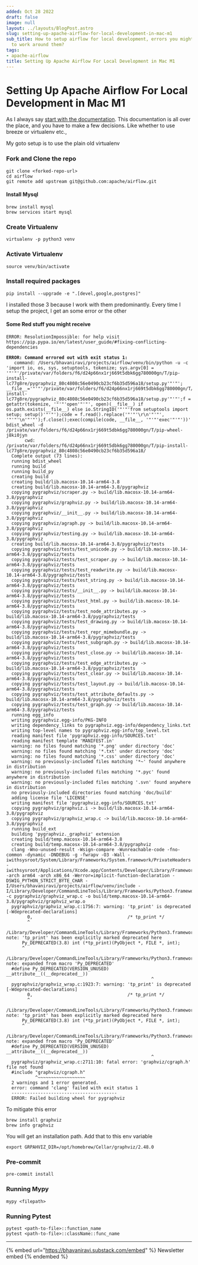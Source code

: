 ```yaml
---
added: Oct 28 2022
draft: false
image: null
layout: ../layouts/BlogPost.astro
slug: setting-up-apache-airflow-for-local-development-in-mac-m1
sub_title: How to setup airflow for local development, errors you might face and how
  to work around them?
tags:
- apache-airflow
title: Setting Up Apache Airflow For Local Development in Mac M1
---
```


# Setting Up Apache Airflow For Local Development in Mac M1

As I always say [start with the documentation](https://github.com/bhavaniravi/airflow/blob/main/CONTRIBUTING.rst). This documentation is all over the place, and you have to make a few decisions. Like whether to use breeze or virtualenv etc.,

My goto setup is to use the plain old virtualenv

### Fork and Clone the repo

```
git clone <forked-repo-url>
cd airflow
git remote add upstream git@github.com:apache/airflow.git
```

#### Install Mysql

```
brew install mysql
brew services start mysql
```

### Create Virtualenv

```
virtualenv -p python3 venv
```

### Activate Virtualenv

```
source venv/bin/activate
```

### Install required packages

```
pip install --upgrade -e ".[devel,google,postgres]"
```

I installed those 3 because I work with them predominantly. Every time I setup the project, I get an some error or the other

#### Some Red stuff you might receive

```
ERROR: ResolutionImpossible: for help visit https://pip.pypa.io/en/latest/user_guide/#fixing-conflicting-dependencies
```

<pre><code><strong>ERROR: Command errored out with exit status 1:
</strong>   command: /Users/bhavaniravi/projects/airflow/venv/bin/python -u -c 'import io, os, sys, setuptools, tokenize; sys.argv[0] = '"'"'/private/var/folders/f6/d24p66nx1rj669t5dbk6gg780000gn/T/pip-install-lc77g8re/pygraphviz_80c4808c56e0490cb23cf6b35d596a18/setup.py'"'"'; __file__='"'"'/private/var/folders/f6/d24p66nx1rj669t5dbk6gg780000gn/T/pip-install-lc77g8re/pygraphviz_80c4808c56e0490cb23cf6b35d596a18/setup.py'"'"';f = getattr(tokenize, '"'"'open'"'"', open)(__file__) if os.path.exists(__file__) else io.StringIO('"'"'from setuptools import setup; setup()'"'"');code = f.read().replace('"'"'\r\n'"'"', '"'"'\n'"'"');f.close();exec(compile(code, __file__, '"'"'exec'"'"'))' bdist_wheel -d /private/var/folders/f6/d24p66nx1rj669t5dbk6gg780000gn/T/pip-wheel-j8ki0jyn
       cwd: /private/var/folders/f6/d24p66nx1rj669t5dbk6gg780000gn/T/pip-install-lc77g8re/pygraphviz_80c4808c56e0490cb23cf6b35d596a18/
  Complete output (73 lines):
  running bdist_wheel
  running build
  running build_py
  creating build
  creating build/lib.macosx-10.14-arm64-3.8
  creating build/lib.macosx-10.14-arm64-3.8/pygraphviz
  copying pygraphviz/scraper.py -> build/lib.macosx-10.14-arm64-3.8/pygraphviz
  copying pygraphviz/graphviz.py -> build/lib.macosx-10.14-arm64-3.8/pygraphviz
  copying pygraphviz/__init__.py -> build/lib.macosx-10.14-arm64-3.8/pygraphviz
  copying pygraphviz/agraph.py -> build/lib.macosx-10.14-arm64-3.8/pygraphviz
  copying pygraphviz/testing.py -> build/lib.macosx-10.14-arm64-3.8/pygraphviz
  creating build/lib.macosx-10.14-arm64-3.8/pygraphviz/tests
  copying pygraphviz/tests/test_unicode.py -> build/lib.macosx-10.14-arm64-3.8/pygraphviz/tests
  copying pygraphviz/tests/test_scraper.py -> build/lib.macosx-10.14-arm64-3.8/pygraphviz/tests
  copying pygraphviz/tests/test_readwrite.py -> build/lib.macosx-10.14-arm64-3.8/pygraphviz/tests
  copying pygraphviz/tests/test_string.py -> build/lib.macosx-10.14-arm64-3.8/pygraphviz/tests
  copying pygraphviz/tests/__init__.py -> build/lib.macosx-10.14-arm64-3.8/pygraphviz/tests
  copying pygraphviz/tests/test_html.py -> build/lib.macosx-10.14-arm64-3.8/pygraphviz/tests
  copying pygraphviz/tests/test_node_attributes.py -> build/lib.macosx-10.14-arm64-3.8/pygraphviz/tests
  copying pygraphviz/tests/test_drawing.py -> build/lib.macosx-10.14-arm64-3.8/pygraphviz/tests
  copying pygraphviz/tests/test_repr_mimebundle.py -> build/lib.macosx-10.14-arm64-3.8/pygraphviz/tests
  copying pygraphviz/tests/test_subgraph.py -> build/lib.macosx-10.14-arm64-3.8/pygraphviz/tests
  copying pygraphviz/tests/test_close.py -> build/lib.macosx-10.14-arm64-3.8/pygraphviz/tests
  copying pygraphviz/tests/test_edge_attributes.py -> build/lib.macosx-10.14-arm64-3.8/pygraphviz/tests
  copying pygraphviz/tests/test_clear.py -> build/lib.macosx-10.14-arm64-3.8/pygraphviz/tests
  copying pygraphviz/tests/test_layout.py -> build/lib.macosx-10.14-arm64-3.8/pygraphviz/tests
  copying pygraphviz/tests/test_attribute_defaults.py -> build/lib.macosx-10.14-arm64-3.8/pygraphviz/tests
  copying pygraphviz/tests/test_graph.py -> build/lib.macosx-10.14-arm64-3.8/pygraphviz/tests
  running egg_info
  writing pygraphviz.egg-info/PKG-INFO
  writing dependency_links to pygraphviz.egg-info/dependency_links.txt
  writing top-level names to pygraphviz.egg-info/top_level.txt
  reading manifest file 'pygraphviz.egg-info/SOURCES.txt'
  reading manifest template 'MANIFEST.in'
  warning: no files found matching '*.png' under directory 'doc'
  warning: no files found matching '*.txt' under directory 'doc'
  warning: no files found matching '*.css' under directory 'doc'
  warning: no previously-included files matching '*~' found anywhere in distribution
  warning: no previously-included files matching '*.pyc' found anywhere in distribution
  warning: no previously-included files matching '.svn' found anywhere in distribution
  no previously-included directories found matching 'doc/build'
  adding license file 'LICENSE'
  writing manifest file 'pygraphviz.egg-info/SOURCES.txt'
  copying pygraphviz/graphviz.i -> build/lib.macosx-10.14-arm64-3.8/pygraphviz
  copying pygraphviz/graphviz_wrap.c -> build/lib.macosx-10.14-arm64-3.8/pygraphviz
  running build_ext
  building 'pygraphviz._graphviz' extension
  creating build/temp.macosx-10.14-arm64-3.8
  creating build/temp.macosx-10.14-arm64-3.8/pygraphviz
  clang -Wno-unused-result -Wsign-compare -Wunreachable-code -fno-common -dynamic -DNDEBUG -g -fwrapv -O3 -Wall -iwithsysroot/System/Library/Frameworks/System.framework/PrivateHeaders -iwithsysroot/Applications/Xcode.app/Contents/Developer/Library/Frameworks/Python3.framework/Versions/3.8/Headers -arch arm64 -arch x86_64 -Werror=implicit-function-declaration -DSWIG_PYTHON_STRICT_BYTE_CHAR -I/Users/bhavaniravi/projects/airflow/venv/include -I/Library/Developer/CommandLineTools/Library/Frameworks/Python3.framework/Versions/3.8/include/python3.8 -c pygraphviz/graphviz_wrap.c -o build/temp.macosx-10.14-arm64-3.8/pygraphviz/graphviz_wrap.o
  pygraphviz/graphviz_wrap.c:1756:7: warning: 'tp_print' is deprecated [-Wdeprecated-declarations]
        0,                                    /* tp_print */
        ^
  /Library/Developer/CommandLineTools/Library/Frameworks/Python3.framework/Versions/3.8/include/python3.8/cpython/object.h:260:5: note: 'tp_print' has been explicitly marked deprecated here
      Py_DEPRECATED(3.8) int (*tp_print)(PyObject *, FILE *, int);
      ^
  /Library/Developer/CommandLineTools/Library/Frameworks/Python3.framework/Versions/3.8/include/python3.8/pyport.h:515:54: note: expanded from macro 'Py_DEPRECATED'
  #define Py_DEPRECATED(VERSION_UNUSED) __attribute__((__deprecated__))
                                                       ^
  pygraphviz/graphviz_wrap.c:1923:7: warning: 'tp_print' is deprecated [-Wdeprecated-declarations]
        0,                                    /* tp_print */
        ^
  /Library/Developer/CommandLineTools/Library/Frameworks/Python3.framework/Versions/3.8/include/python3.8/cpython/object.h:260:5: note: 'tp_print' has been explicitly marked deprecated here
      Py_DEPRECATED(3.8) int (*tp_print)(PyObject *, FILE *, int);
      ^
  /Library/Developer/CommandLineTools/Library/Frameworks/Python3.framework/Versions/3.8/include/python3.8/pyport.h:515:54: note: expanded from macro 'Py_DEPRECATED'
  #define Py_DEPRECATED(VERSION_UNUSED) __attribute__((__deprecated__))
                                                       ^
  pygraphviz/graphviz_wrap.c:2711:10: fatal error: 'graphviz/cgraph.h' file not found
  #include "graphviz/cgraph.h"
           ^~~~~~~~~~~~~~~~~~~
  2 warnings and 1 error generated.
  error: command 'clang' failed with exit status 1
  ----------------------------------------
  ERROR: Failed building wheel for pygraphviz
</code></pre>

To mitigate this error

```
brew install graphviz
brew info graphviz
```

You will get an installation path. Add that to this env variable

```
export GRPAHVIZ_DIR=/opt/homebrew/Cellar/graphviz/2.48.0
```

### Pre-commit

```
pre-commit install
```

### Running Mypy

```
mypy <filepath>
```

### Running Pytest

```
pytest <path-to-file>::function_name
pytest <path-to-file>::className::func_name
```

***

{% embed url="https://bhavaniravi.substack.com/embed" %}
Newsletter embed
{% endembed %}